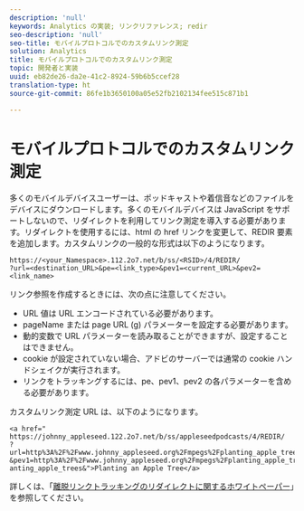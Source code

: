 ```yaml
---
description: 'null'
keywords: Analytics の実装; リンクリファレンス; redir
seo-description: 'null'
seo-title: モバイルプロトコルでのカスタムリンク測定
solution: Analytics
title: モバイルプロトコルでのカスタムリンク測定
topic: 開発者と実装
uuid: eb82de26-da2e-41c2-8924-59b6b5ccef28
translation-type: ht
source-git-commit: 86fe1b3650100a05e52fb2102134fee515c871b1

---
```



# モバイルプロトコルでのカスタムリンク測定

多くのモバイルデバイスユーザーは、ポッドキャストや着信音などのファイルをデバイスにダウンロードします。多くのモバイルデバイスは JavaScript をサポートしないので、リダイレクトを利用してリンク測定を導入する必要があります。リダイレクトを使用するには、html の href リンクを変更して、REDIR 要素を追加します。カスタムリンクの一般的な形式は以下のようになります。

```
https://<your_Namespace>.112.2o7.net/b/ss/<RSID>/4/REDIR/
?url=<destination_URL>&pe=<link_type>&pev1=<current_URL>&pev2=<link_name>
```

リンク参照を作成するときには、次の点に注意してください。

* URL 値は URL エンコードされている必要があります。
* pageName または page URL (g) パラメーターを設定する必要があります。
* 動的変数で URL パラメーターを読み取ることができますが、設定することはできません。
* cookie が設定されていない場合、アドビのサーバーでは通常の cookie ハンドシェイクが実行されます。
* リンクをトラッキングするには、pe、pev1、pev2 の各パラメーターを含める必要があります。

カスタムリンク測定 URL は、以下のようになります。

```
<a href=" https://johnny_appleseed.122.2o7.net/b/ss/appleseedpodcasts/4/REDIR/
?url=http%3A%2F%2Fwww.johnny_appleseed.org%2Fmpegs%2Fplanting_apple_trees.mpeg&pe=lnk_d
&pev1=http%3A%2F%2Fwww.johnny_appleseed.org%2Fmpegs%2Fplanting_apple_trees.mpeg&pev2=pl anting_apple_trees&">Planting an Apple Tree</a>
```

詳しくは、「[離脱リンクトラッキングのリダイレクトに関するホワイトペーパー](https://marketing.adobe.com/resources/help/ja_JP/whitepapers/redirects/)」を参照してください。
